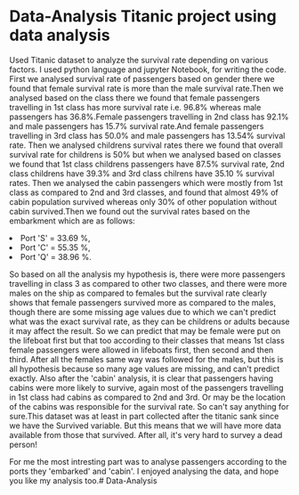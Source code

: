 # Data-Analysis Titanic project using data analysis
Used Titanic dataset to analyze the survival rate depending on various factors. I used python language and jupyter Notebook, for writing the code.
First we analysed survival rate of passengers based on gender there we found that female survival rate is more than the male survival rate.Then we analysed based on the class there we found that female passengers travelling in 1st class has more survival rate i.e. 96.8% whereas male passengers has 36.8%.Female passengers travelling in 2nd class has 92.1% and male passengers has 15.7% survival rate.And female passengers travelling in 3rd class has 50.0% and male passengers has 13.54% survival rate. Then we analysed childrens survival rates there we found that overall survival rate for childrens is 50% but when we analysed based on classes we found that 1st class childrens passengers have 87.5% survival rate, 2nd class childrens have 39.3% and 3rd class chilrens have 35.10 % survival rates. Then we analysed the cabin passengers which were mostly from 1st class as compared to 2nd and 3rd classes, and found that almost 49% of cabin population survived whereas only 30% of other population without cabin survived.Then we found out the survival rates based on the embarkment which are as follows:<li> Port 'S' = 33.69 %,</li><li> Port 'C' = 55.35 %,</li><li>Port 'Q' = 38.96 %.</li>

So based on all the analysis my hypothesis is, there were more passengers travelling in class 3 as compared to other two classes, and there were more males on the ship as compared to females but the survival rate clearly shows that female passengers survived more as compared to the males, though there are some missing age values due to which we can't predict what was the exact survival rate, as they can be childrens or adults because it may affect the result. So we can predict that may be female were put on the lifeboat first but that too according to their classes that means 1st class female passengers were allowed in lifeboats first, then second and then third. After all the females same way was followed for the males, but this is all hypothesis because so many age values are missing, and can't predict exactly. Also after the 'cabin' analysis, it is clear that passengers having cabins were more likely to survive, again most of the passengers travelling in 1st class had cabins as compared to 2nd and 3rd. Or may be the location of the cabins was responsible for the survival rate. So can't say anything for sure.This dataset was at least in part collected after the titanic sank since we have the Survived variable. But this means that we will have more data available from those that survived. After all, it's very hard to survey a dead person!

For me the most intresting part was to analyse passengers according to the ports they 'embarked' and 'cabin'. I enjoyed analysing the data, and hope you like my analysis too.# Data-Analysis

